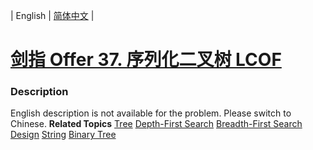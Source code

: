 | English | [简体中文](README.md) |

# [剑指 Offer 37. 序列化二叉树  LCOF](https://leetcode.cn/problems/xu-lie-hua-er-cha-shu-lcof)
 ### Description
English description is not available for the problem. Please switch to Chinese.
**Related Topics**  [Tree](https://leetcode.cn/tag/tree) [Depth-First Search](https://leetcode.cn/tag/depth-first-search) [Breadth-First Search](https://leetcode.cn/tag/breadth-first-search) [Design](https://leetcode.cn/tag/design) [String](https://leetcode.cn/tag/string) [Binary Tree](https://leetcode.cn/tag/binary-tree) 